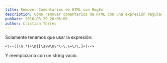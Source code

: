 ```yaml
---
title: Remover Comentarios de HTML con RegEx
description: Cómo remover comentarios de HTML con una expresión regular en JavaScript.
pubDate: 2016-03-29 20:06:00
author: Cristian Torres
---
```

Solamente tenemos que usar la expresión:<br />
```regexp
<!--((\n.*)+\n|[\s\w\n\"\-\.\=\/\,]+)-->
```
Y reemplazarla con un string vacío.

